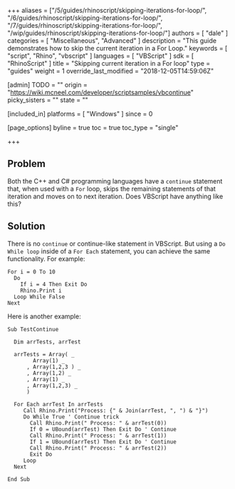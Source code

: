 +++
aliases = ["/5/guides/rhinoscript/skipping-iterations-for-loop/", "/6/guides/rhinoscript/skipping-iterations-for-loop/", "/7/guides/rhinoscript/skipping-iterations-for-loop/", "/wip/guides/rhinoscript/skipping-iterations-for-loop/"]
authors = [ "dale" ]
categories = [ "Miscellaneous", "Advanced" ]
description = "This guide demonstrates how to skip the current iteration in a For Loop."
keywords = [ "script", "Rhino", "vbscript" ]
languages = [ "VBScript" ]
sdk = [ "RhinoScript" ]
title = "Skipping current iteration in a For loop"
type = "guides"
weight = 1
override_last_modified = "2018-12-05T14:59:06Z"

[admin]
TODO = ""
origin = "https://wiki.mcneel.com/developer/scriptsamples/vbcontinue"
picky_sisters = ""
state = ""

[included_in]
platforms = [ "Windows" ]
since = 0

[page_options]
byline = true
toc = true
toc_type = "single"

+++


## Problem

Both the C++ and C# programming languages have a ```continue``` statement that, when used with a ```For``` loop, skips the remaining statements of that iteration and moves on to next iteration. Does VBScript have anything like this?

## Solution

There is no ```continue``` or continue-like statement in VBScript. But using a ```Do While loop``` inside of a ```For Each``` statement, you can achieve the same functionality. For example:

```vbnet
For i = 0 To 10
  Do
    If i = 4 Then Exit Do
    Rhino.Print i
  Loop While False
Next
```
Here is another example:
```vbnet
Sub TestContinue
 
  Dim arrTests, arrTest
 
  arrTests = Array( _
        Array(1) _
      , Array(1,2,3 ) _
      , Array(1,2) _
      , Array(1) _
      , Array(1,2,3) _
      )
 
  For Each arrTest In arrTests
     Call Rhino.Print("Process: {" & Join(arrTest, ", ") & "}")
     Do While True ' Continue trick
       Call Rhino.Print(" Process: " & arrTest(0))
       If 0 = UBound(arrTest) Then Exit Do ' Continue
       Call Rhino.Print(" Process: " & arrTest(1))
       If 1 = UBound(arrTest) Then Exit Do ' Continue
       Call Rhino.Print(" Process: " & arrTest(2))
       Exit Do
     Loop
  Next
 
End Sub
```
